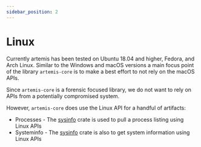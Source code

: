 ```yaml
---
sidebar_position: 2
---
```


# Linux

Currently artemis has been tested on Ubuntu 18.04 and higher, Fedora, and Arch
Linux. Similar to the Windows and macOS versions a main focus point of the
library `artemis-core` is to make a best effort to not rely on the macOS APIs.

Since `artemis-core` is a forensic focused library, we do not want to rely on
APIs from a potentially compromised system.

However, `artemis-core` does use the Linux API for a handful of artifacts:

- Processes - The [sysinfo](https://github.com/GuillaumeGomez/sysinfo) crate is
  used to pull a process listing using Linux APIs
- Systeminfo - The [sysinfo](https://github.com/GuillaumeGomez/sysinfo) crate is
  also to get system information using Linux APIs
